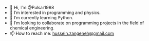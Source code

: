 - 👋 Hi, I’m @Pulsar1988
- 👀 I’m interested in programming and physics.
- 🌱 I’m currently learning Python.
- 💞️ I’m looking to collaborate on programming projects in the field of chemical engineering.
- 📫 How to reach me: hussein.zangeneh@gmail.com

<!---
Pulsar1988/Pulsar1988 is a ✨ special ✨ repository because its `README.md` (this file) appears on your GitHub profile.
You can click the Preview link to take a look at your changes.
--->
